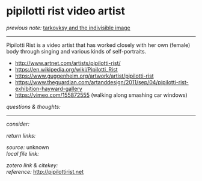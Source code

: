 # pipilotti rist video artist

_previous note:_  [tarkovksy and the indivisible image](x-devonthink-item://9F69A03F-4493-4181-8D57-069D0681CA08)

---

Pipilotti Rist is a video artist that has worked closely with her own (female) body through singing and various kinds of self-portraits.

- <http://www.artnet.com/artists/pipilotti-rist/>
- <https://en.wikipedia.org/wiki/Pipilotti_Rist>
- <https://www.guggenheim.org/artwork/artist/pipilotti-rist>
- <https://www.theguardian.com/artanddesign/2011/sep/04/pipilotti-rist-exhibition-hayward-gallery>
- <https://vimeo.com/155872555> (walking along smashing car windows)

_questions & thoughts:_



--- 

_consider:_ 




_return links:_ 

_source:_ unknown        
_local file link:_    

_zotero link & citekey:_   
_reference:_ <http://pipilottirist.net>


